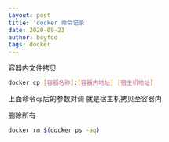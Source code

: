 ```yaml
---
layout: post
title: 'docker 命令记录'
date: 2020-09-23
author: boyfoo
tags: docker
---
```


容器内文件拷贝

```bash
docker cp [容器名称]:[容器内地址] [宿主机地址]
```

上面命令`cp`后的参数对调 就是宿主机拷贝至容器内


删除所有

```bash
docker rm $(docker ps -aq)
```